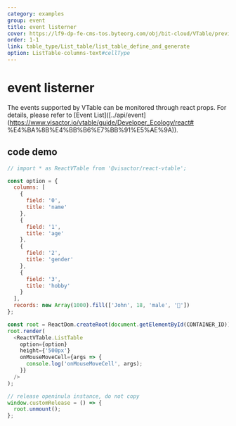 ```yaml
---
category: examples
group: event
title: event listerner
cover: https://lf9-dp-fe-cms-tos.byteorg.com/obj/bit-cloud/VTable/preview/react-default.png
order: 1-1
link: table_type/List_table/list_table_define_and_generate
option: ListTable-columns-text#cellType
---
```


# event listerner

The events supported by VTable can be monitored through react props. For details, please refer to [Event List]([../api/event](https://www.visactor.io/vtable/guide/Developer_Ecology/react# %E4%BA%8B%E4%BB%B6%E7%BB%91%E5%AE%9A)).

## code demo

```javascript livedemo template=vtable-react
// import * as ReactVTable from '@visactor/react-vtable';

const option = {
  columns: [
    {
      field: '0',
      title: 'name'
    },
    {
      field: '1',
      title: 'age'
    },
    {
      field: '2',
      title: 'gender'
    },
    {
      field: '3',
      title: 'hobby'
    }
  ],
  records: new Array(1000).fill(['John', 18, 'male', '🏀'])
};

const root = ReactDom.createRoot(document.getElementById(CONTAINER_ID));
root.render(
  <ReactVTable.ListTable
    option={option}
    height={'500px'}
    onMouseMoveCell={args => {
      console.log('onMouseMoveCell', args);
    }}
  />
);

// release openinula instance, do not copy
window.customRelease = () => {
  root.unmount();
};
```
